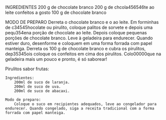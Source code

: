 INGREDIENTES
200 g de chocolate branco
200 g de chcola456546te ao leite
confeitos a gosto
100 g de chocolate branco

MODO DE PREPARO
Derreta o chocolate branco e o ao leite.
Em forminhas de c34545hocolate ou pirulito, coloque palitos de sorvete e depois uma pequ354ena porção de chocolate ao leite.
Depois coloque pequenas porções de chocolate branco.
Leve à geladeira para endurecer.
Quando estiver duro, desenforme e coloquem em uma forma forrada com papel manteiga.
Derreta os 100 g de chocolate branco e cubra os pirulitos, dep35345ois coloque os confeitos em cima dos pirulitos.
Colo00000que na geladeira mais um pouco e pronto, é só saborear!

Pirulitos sabor frutas:

    Ingredientes:
        200ml de suco de laranja.
        200ml de suco de uva.
        200ml de suco de abacaxi.

    Modo de preparo:
        Coloque o suco em recipientes adequados, leve ao congelador para endurecer. Quando congelado, siga a receita tradicional com a forma forrada com papel manteiga.